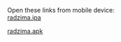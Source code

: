 Open these links from mobile device:<br>
[radzima.ipa](https://app.bitrise.io/app/dad7735308af242c/installable-artifacts/87b3b2abb2968101/public-install-page/006cdfcd2c4369610b1d7123fa10a5dd)

[radzima.apk](https://app.bitrise.io/app/dad7735308af242c/installable-artifacts/605e2e4bd543aafa/public-install-page/fc3036bf65ff9aacc3d33047fa77d612)

